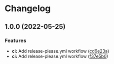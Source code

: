 # Changelog

## 1.0.0 (2022-05-25)


### Features

* **ci:** Add release-please.yml workflow ([cd6e23a](https://github.com/fwextensions/react-select-quick-score/commit/cd6e23a7b07c2bd0786f1971016dc1295fc61800))
* **ci:** Add release-please.yml workflow ([f37e5b0](https://github.com/fwextensions/react-select-quick-score/commit/f37e5b0d4d7ba475cbda998ffa27ce49f0fc554f))
